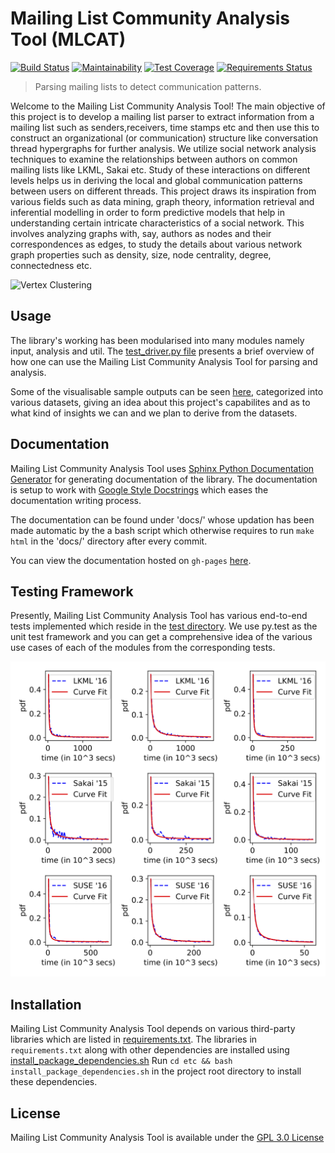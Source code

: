 # Mailing List Community Analysis Tool (MLCAT)

[![Build Status](https://travis-ci.org/DeveloperCAP/MLCAT.svg?branch=development)](https://travis-ci.org/DeveloperCAP/MLCAT)
[![Maintainability](https://api.codeclimate.com/v1/badges/f1d7947c8a62338544dd/maintainability)](https://codeclimate.com/github/DeveloperCAP/MLCAT/maintainability)
[![Test Coverage](https://api.codeclimate.com/v1/badges/f1d7947c8a62338544dd/test_coverage)](https://codeclimate.com/github/DeveloperCAP/MLCAT/test_coverage)
[![Requirements Status](https://requires.io/github/DeveloperCAP/MLCAT/requirements.svg?branch=master)](https://requires.io/github/DeveloperCAP/MLCAT/requirements/?branch=master)

> Parsing mailing lists to detect communication patterns.

Welcome to the Mailing List Community Analysis Tool! The main objective of this project is to develop a mailing list parser to extract information from a mailing list such as senders,receivers, time stamps etc and then use this to construct an organizational (or communication) structure like conversation thread hypergraphs for further analysis. We utilize social network analysis techniques to examine the relationships between authors on common mailing lists like LKML, Sakai etc. Study of these interactions on different levels helps us in deriving the local and global communication patterns between users on different threads. This project draws its inspiration from various fields such as data mining, graph theory, information retrieval and inferential modelling in order to form predictive models that help in understanding certain intricate characteristics of a social network. This involves analyzing graphs with, say, authors as nodes and their correspondences as edges, to study the details about various network graph properties such as density, size, node centrality, degree, connectedness etc.

![Vertex Clustering](https://raw.githubusercontent.com/DeveloperCAP/MLCAT/master/data/lkml/graphs/vertex_clustering_infomap.png)

## Usage

The library's working has been modularised into many modules namely input, analysis and util. The [test_driver.py file](https://github.com/achyudhk/Mailing-List-Network-Analyzer/blob/development/lib/test_driver.py) presents a brief overview of how one can use the Mailing List Community Analysis Tool for parsing and analysis.

Some of the visualisable sample outputs can be seen [here](https://github.com/DeveloperCAP/MLCAT/tree/development/data), categorized into various datasets, giving an idea about this project's capabilites and as to what kind of insights we can and we plan to derive from the datasets.

## Documentation

Mailing List Community Analysis Tool uses [Sphinx Python Documentation Generator](http://www.sphinx-doc.org/en/stable/) for generating documentation of the library. The documentation is setup to work with [Google Style Docstrings](http://www.sphinx-doc.org/en/stable/ext/example_google.html) which eases the documentation writing process.

The documentation can be found under 'docs/' whose updation has been made automatic by the a bash script which otherwise requires to run `make html` in the 'docs/' directory after every commit.

You can view the documentation hosted on `gh-pages` [here](http://prasadtalasila.github.io/MailingListParser/).

## Testing Framework

Presently, Mailing List Community Analysis Tool has various end-to-end tests implemented which reside in the [test directory](https://github.com/DeveloperCAP/MLCAT/tree/development/test/). We use py.test as the unit test framework and you can get a comprehensive idea of the various use cases of each of the modules from the corresponding tests.

![Conversation Characteristics](https://raw.githubusercontent.com/achyudhk/Mailing-List-Network-Analyzer/development/data/sakai-devel/plots/conversation_chars.png)

## Installation

Mailing List Community Analysis Tool depends on various third-party libraries which are listed in [requirements.txt](https://github.com/DeveloperCAP/MLCAT/blob/development/requirements.txt).
The libraries in `requirements.txt` along with other dependencies are installed using [install_package_dependencies.sh](https://github.com/DeveloperCAP/MLCAT/blob/development/etc/install_package_dependencies.sh) 
Run `cd etc && bash install_package_dependencies.sh` in the project root directory to install these dependencies.

## License

Mailing List Community Analysis Tool is available under the [GPL 3.0 License](https://github.com/DeveloperCAP/MLCAT/blob/master/LICENSE.md)
